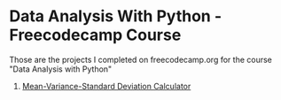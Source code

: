 # Data Analysis With Python - Freecodecamp Course

Those are the projects I completed on freecodecamp.org for the course "Data Analysis with Python"

1. <a href="https://github.com/lauren-goodlife/data-analysis-with-python/blob/d1215db40bb85f4d086554d213f20408de08d370/Mean-Variance-Standard%20Deviation%20Calculator">Mean-Variance-Standard Deviation Calculator</a>
